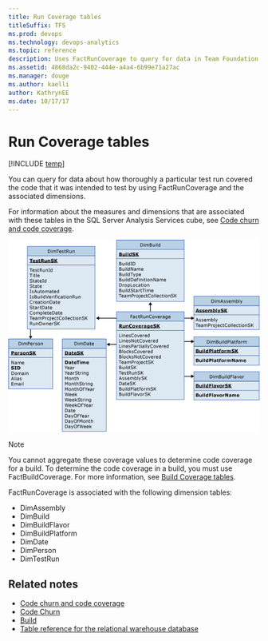 ```yaml
---
title: Run Coverage tables 
titleSuffix: TFS 
ms.prod: devops
ms.technology: devops-analytics
ms.topic: reference
description: Uses FactRunCoverage to query for data in Team Foundation Server
ms.assetid: 4868da2c-9402-444e-a4a4-6b99e71a27ac
ms.manager: douge
ms.author: kaelli
author: KathrynEE
ms.date: 10/17/17
---
```



# Run Coverage tables
[!INCLUDE [temp](../_shared/tfs-report-platform-version.md)]

You can query for data about how thoroughly a particular test run covered the code that it was intended to test by using FactRunCoverage and the associated dimensions.  
  
 For information about the measures and dimensions that are associated with these tables in the SQL Server Analysis Services cube, see [Code churn and code coverage](perspective-code-analyze-report-code-churn-coverage.md).  
  
 ![Fact Table for Run Coverage](_img/teamproj_factruncoverage.png "TeamProj_FactRunCoverage")  
  
> [!NOTE]
>  You cannot aggregate these coverage values to determine code coverage for a build. To determine the code coverage in a build, you must use FactBuildCoverage. For more information, see [Build Coverage tables](table-reference-build-coverage.md).  
  
 FactRunCoverage is associated with the following dimension tables:  
  
-   DimAssembly  
-   DimBuild    
-   DimBuildFlavor    
-   DimBuildPlatform    
-   DimDate    
-   DimPerson   
-   DimTestRun  
  
## Related notes
-  [Code churn and code coverage](perspective-code-analyze-report-code-churn-coverage.md)   
-  [Code Churn](../excel/code-coverage-excel-report.md)  
-  [Build](https://docs.microsoft.com/visualstudio/ide/walkthrough-building-an-application)   
-  [Table reference for the relational warehouse database](table-reference-relational-warehouse-database.md)